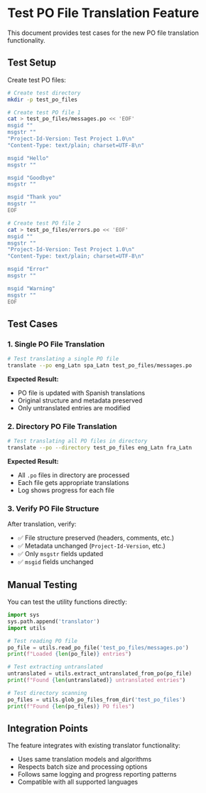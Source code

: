 # Test PO File Translation Feature

This document provides test cases for the new PO file translation functionality.

## Test Setup

Create test PO files:

```bash
# Create test directory
mkdir -p test_po_files

# Create test PO file 1
cat > test_po_files/messages.po << 'EOF'
msgid ""
msgstr ""
"Project-Id-Version: Test Project 1.0\n"
"Content-Type: text/plain; charset=UTF-8\n"

msgid "Hello"
msgstr ""

msgid "Goodbye" 
msgstr ""

msgid "Thank you"
msgstr ""
EOF

# Create test PO file 2
cat > test_po_files/errors.po << 'EOF'
msgid ""
msgstr ""
"Project-Id-Version: Test Project 1.0\n"
"Content-Type: text/plain; charset=UTF-8\n"

msgid "Error"
msgstr ""

msgid "Warning"
msgstr ""
EOF
```

## Test Cases

### 1. Single PO File Translation

```bash
# Test translating a single PO file
translate --po eng_Latn spa_Latn test_po_files/messages.po
```

**Expected Result:**
- PO file is updated with Spanish translations
- Original structure and metadata preserved
- Only untranslated entries are modified

### 2. Directory PO File Translation

```bash
# Test translating all PO files in directory
translate --po --directory test_po_files eng_Latn fra_Latn
```

**Expected Result:**
- All `.po` files in directory are processed
- Each file gets appropriate translations
- Log shows progress for each file

### 3. Verify PO File Structure

After translation, verify:
- ✅ File structure preserved (headers, comments, etc.)
- ✅ Metadata unchanged (`Project-Id-Version`, etc.)
- ✅ Only `msgstr` fields updated
- ✅ `msgid` fields unchanged

## Manual Testing

You can test the utility functions directly:

```python
import sys
sys.path.append('translator')
import utils

# Test reading PO file
po_file = utils.read_po_file('test_po_files/messages.po')
print(f"Loaded {len(po_file)} entries")

# Test extracting untranslated
untranslated = utils.extract_untranslated_from_po(po_file)
print(f"Found {len(untranslated)} untranslated entries")

# Test directory scanning
po_files = utils.glob_po_files_from_dir('test_po_files')
print(f"Found {len(po_files)} PO files")
```

## Integration Points

The feature integrates with existing translator functionality:
- Uses same translation models and algorithms
- Respects batch size and processing options
- Follows same logging and progress reporting patterns
- Compatible with all supported languages